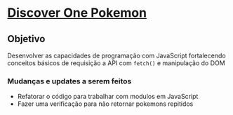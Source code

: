 # [Discover One Pokemon](https://thiagocalvi.github.io/discover-one-pokemon/) 

## Objetivo
<p>Desenvolver as capacidades de programação com JavaScript fortalecendo conceitos básicos de requisição a API com <code>fetch()</code> e manipulação do DOM</p>

### **Mudanças e updates a serem feitos** 

* Refatorar o código para trabalhar com modulos em JavaScript
* Fazer uma verificação para não retornar pokemons repitidos 